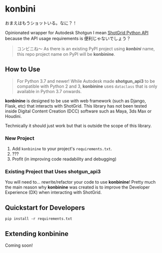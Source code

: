 # konbini

おまえはもうショットいる。なに？！

Opinionated wrapper for Autodesk Shotgun I mean [ShotGrid Python API](https://github.com/shotgunsoftware/python-api)
because the API usage requirements is 便利じゃないでしょう？

> コンビニね～ As there is an existing PyPI project using **_konbini_** name, this repo project name
> on PyPI will be **konbinine**.

## How to Use

> For Python 3.7 and newer! While Autodesk made **shotgun_api3** to be compatible with Python 2 and 3, **konbinine**
> uses `dataclass` that is only available in Python 3.7 onwards.

**konbinine** is designed to be use with web framework (such as Django, Flask, etc) that interacts with ShotGrid. This
library has not been tested inside Digital Content Creation (DCC) software such as Maya, 3ds Max or Houdini.

Technically it should just work but that is outside the scope of this library.

### New Project

1. Add `konbinine` to your project's `requirements.txt`.
2. ???
3. Profit (in improving code readability and debugging)

### Existing Project that Uses shotgun_api3

You will need to... rewrite/refactor your code to use **konbinine**! Pretty much the main reason why **konbinine** was
created is to improve the Developer Experience (DX) when interacting with ShotGrid.

## Quickstart for Developers

```commandline
pip install -r requirements.txt
```

## Extending konbinine

Coming soon!
